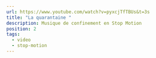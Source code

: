 ```yaml
---
url: https://www.youtube.com/watch?v=pyxcjTfTBUs&t=3s
title: "La quarantaine "
description: Musique de confinement en Stop Motion
position: 2
tags:
  - video
  - stop-motion
---
```

